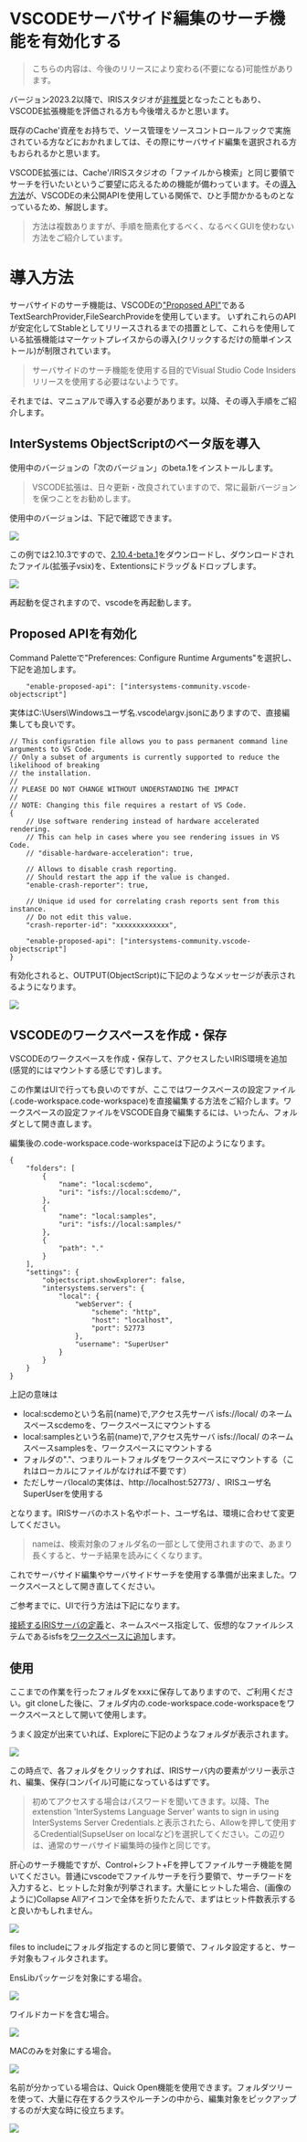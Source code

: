 ﻿
# VSCODEサーバサイド編集のサーチ機能を有効化する

> こちらの内容は、今後のリリースにより変わる(不要になる)可能性があります。

バージョン2023.2以降で、IRISスタジオが[非推奨](https://jp.community.intersystems.com/node/541666)となったこともあり、VSCODE拡張機能を評価される方も今後増えるかと思います。

既存のCache'資産をお持ちで、ソース管理をソースコントロールフックで実施されている方などにおかれましては、その際にサーバサイド編集を選択される方もおられるかと思います。

VSCODE拡張には、Cache'/IRISスタジオの「ファイルから検索」と同じ要領でサーチを行いたいというご要望に応えるための機能が備わっています。その[導入方法](https://github.com/intersystems-community/vscode-objectscript#enable-proposed-apis)が、VSCODEの未公開APIを使用している関係で、ひと手間かかるものとなっているため、解説します。

> 方法は複数ありますが、手順を簡素化するべく、なるべくGUIを使わない方法をご紹介しています。

# 導入方法

サーバサイドのサーチ機能は、VSCODEの["Proposed API"](https://code.visualstudio.com/api/advanced-topics/using-proposed-api)であるTextSearchProvider,FileSearchProvideを使用しています。
いずれこれらのAPIが安定化してStableとしてリリースされるまでの措置として、これらを使用している拡張機能はマーケットプレイスからの導入(クリックするだけの簡単インストール)が制限されています。

> サーバサイドのサーチ機能を使用する目的でVisual Studio Code Insidersリリースを使用する必要はないようです。

それまでは、マニュアルで導入する必要があります。以降、その導入手順をご紹介します。

## InterSystems ObjectScriptのベータ版を導入

使用中のバージョンの「次のバージョン」のbeta.1をインストールします。

> VSCODE拡張は、日々更新・改良されていますので、常に最新バージョンを保つことをお勧めします。

使用中のバージョンは、下記で確認できます。

![](images\version.png)

この例では2.10.3ですので、[2.10.4-beta.1](https://github.com/intersystems-community/vscode-objectscript/releases/download/v2.10.4-beta.1/vscode-objectscript-2.10.4-beta.1.vsix
)をダウンロードし、ダウンロードされたファイル(拡張子vsix)を、Extentionsにドラッグ＆ドロップします。

![](images\dd.png)

再起動を促されますので、vscodeを再起動します。

## Proposed APIを有効化

Command Paletteで"Preferences: Configure Runtime Arguments"を選択し、下記を追加します。
```
	"enable-proposed-api": ["intersystems-community.vscode-objectscript"]
```

実体はC:\Users\Windowsユーザ名\.vscode\argv.jsonにありますので、直接編集しても良いです。

```
// This configuration file allows you to pass permanent command line arguments to VS Code.
// Only a subset of arguments is currently supported to reduce the likelihood of breaking
// the installation.
//
// PLEASE DO NOT CHANGE WITHOUT UNDERSTANDING THE IMPACT
//
// NOTE: Changing this file requires a restart of VS Code.
{
	// Use software rendering instead of hardware accelerated rendering.
	// This can help in cases where you see rendering issues in VS Code.
	// "disable-hardware-acceleration": true,

	// Allows to disable crash reporting.
	// Should restart the app if the value is changed.
	"enable-crash-reporter": true,

	// Unique id used for correlating crash reports sent from this instance.
	// Do not edit this value.
	"crash-reporter-id": "xxxxxxxxxxxxx",

	"enable-proposed-api": ["intersystems-community.vscode-objectscript"]
}
```

有効化されると、OUTPUT(ObjectScript)に下記のようなメッセージが表示されるようになります。

![](images\output.png)

## VSCODEのワークスペースを作成・保存

VSCODEのワークスペースを作成・保存して、アクセスしたいIRIS環境を追加(感覚的にはマウントする感じです)します。

この作業はUIで行っても良いのですが、ここではワークスペースの設定ファイル(.code-workspace.code-workspace)を直接編集する方法をご紹介します。ワークスペースの設定ファイルをVSCODE自身で編集するには、いったん、フォルダとして開き直します。

編集後の.code-workspace.code-workspaceは下記のようになります。
```
{
	"folders": [
		{
			"name": "local:scdemo",
			"uri": "isfs://local:scdemo/",
		},
		{
			"name": "local:samples",
			"uri": "isfs://local:samples/"
		},
		{
			"path": "."
		}
	],
	"settings": {
		"objectscript.showExplorer": false,
		"intersystems.servers": {
			"local": {
				"webServer": {
					"scheme": "http",
					"host": "localhost",
					"port": 52773
				},
				"username": "SuperUser"
			}
		}
	}
}
```

上記の意味は  
- local:scdemoという名前(name)で,アクセス先サーバ isfs://local/ のネームスペースscdemoを、ワークスペースにマウントする
- local:samplesという名前(name)で,アクセス先サーバ isfs://local/ のネームスペースsamplesを、ワークスペースにマウントする
- フォルダの"."、つまりルートフォルダをワークスペースにマウントする（これはローカルにファイルがなければ不要です）
- ただしサーバlocalの実体は、http://localhost:52773/ 、IRISユーザ名SuperUserを使用する

となります。IRISサーバのホスト名やポート、ユーザ名は、環境に合わせて変更してください。

> nameは、検索対象のフォルダ名の一部として使用されますので、あまり長くすると、サーチ結果を読みにくくなります。

これでサーバサイド編集やサーバサイドサーチを使用する準備が出来ました。ワークスペースとして開き直してください。

ご参考までに、UIで行う方法は下記になります。

[接続するIRISサーバの定義](https://docs.intersystems.com/components/csp/docbook/DocBook.UI.Page.cls?KEY=GVSCO_config#GVSCO_config_addserver)と、ネームスペース指定して、仮想的なファイルシステムであるisfsを[ワークスペースに追加](https://docs.intersystems.com/components/csp/docbook/DocBook.UI.Page.cls?KEY=GVSCO_ssworkflow#GVSCO_ssworkflow_config)します。

## 使用

ここまでの作業を行ったフォルダをxxxに保存してありますので、ご利用ください。git cloneした後に、フォルダ内の.code-workspace.code-workspaceをワークスペースとして開いて使用します。

うまく設定が出来ていれば、Exploreに下記のようなフォルダが表示されます。

![](images\folder.png)

この時点で、各フォルダをクリックすれば、IRISサーバ内の要素がツリー表示され、編集、保存(コンパイル)可能になっているはずです。

>初めてアクセスする場合はパスワードを聞いてきます。以降、The extenstion 'InterSystems Language Server' wants to sign in using InterSystems Server Credentials.と表示されたら、Allowを押して使用するCredential(SupseUser on localなど)を選択してください。この辺りは、通常のサーバサイド編集時の操作と同じです。

肝心のサーチ機能ですが、Control+シフト+Fを押してファイルサーチ機能を開いてください。普通にvscodeでファイルサーチを行う要領で、サーチワードを入力すると、ヒットした対象が列挙されます。大量にヒットした場合、(画像のように)Collapse Allアイコンで全体を折りたたんで、まずはヒット件数表示すると良いかもしれません。 

![](images\hits.png)

files to includeにフォルダ指定するのと同じ要領で、フィルタ設定すると、サーチ対象もフィルタされます。

EnsLibパッケージを対象にする場合。

![](images\filter.png)

ワイルドカードを含む場合。

![](images\filter-pkg.png)

MACのみを対象にする場合。

![](images\filter-mac.png)

名前が分かっている場合は、Quick Open機能を使用できます。フォルダツリーを使って、大量に存在するクラスやルーチンの中から、編集対象をピックアップするのが大変な時に役立ちます。

![](images\quickopen.png)

